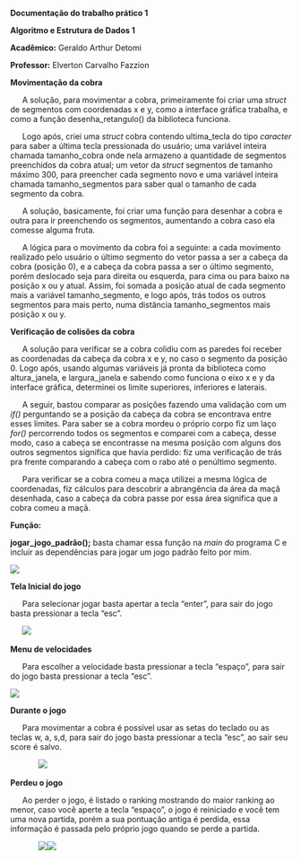 ﻿**Documentação do trabalho prático 1**

**Algoritmo e Estrutura de Dados 1**

**Acadêmico:** Geraldo Arthur Detomi

**Professor:** Elverton Carvalho Fazzion


**Movimentação da cobra**

`	`A solução, para movimentar a cobra, primeiramente foi criar uma *struct* de segmentos com coordenadas x e y, como a interface gráfica trabalha, e como a função desenha\_retangulo() da biblioteca funciona.

`	`Logo após, criei uma *struct* cobra contendo ultima\_tecla do tipo *caracter* para saber a última tecla pressionada do usuário; uma variável inteira chamada tamanho\_cobra onde nela armazeno a quantidade de segmentos preenchidos da cobra atual; um vetor da *struct* segmentos de tamanho máximo 300, para preencher cada segmento novo e uma variável inteira chamada tamanho\_segmentos para saber qual o tamanho de cada segmento da cobra.

`	`A solução, basicamente, foi criar uma função para desenhar a cobra e outra para ir preenchendo os segmentos, aumentando a cobra caso ela comesse alguma fruta.

`	`A lógica para o movimento da cobra foi a seguinte: a cada movimento realizado pelo usuário o último segmento do vetor passa a ser a cabeça da cobra (posição 0), e a cabeça da cobra passa a ser o último segmento, porém deslocado seja para direita ou esquerda, para cima ou para baixo na posição x ou y atual. Assim, foi somada a posição atual de cada segmento mais a variável tamanho\_segmento, e logo após, trás todos os outros segmentos para mais perto, numa distância tamanho\_segmentos mais posição x ou y.



**Verificação de colisões da cobra**

`	`A solução para verificar se a cobra colidiu com as paredes foi receber as coordenadas da cabeça da cobra x e y, no caso o segmento da posição 0. Logo após, usando algumas variáveis já pronta da biblioteca como altura\_janela, e largura\_janela e sabendo como funciona o eixo x e y da interface gráfica, determinei os limite superiores, inferiores e laterais.

`	`A seguir, bastou comparar as posições fazendo uma validação com um *if()* perguntando se a posição da cabeça da cobra se encontrava entre esses limites. Para saber se a cobra mordeu o próprio corpo fiz um laço *for()* percorrendo todos os segmentos e comparei com a cabeça, desse modo, caso a cabeça se encontrasse na mesma posição com alguns dos outros segmentos significa que havia perdido: fiz uma verificação de trás pra frente comparando a cabeça com o rabo até o penúltimo segmento.

`	`Para verificar se a cobra comeu a maça utilizei a mesma lógica de coordenadas, fiz cálculos para descobrir a abrangência da área da maçã desenhada, caso a cabeça da cobra passe por essa área significa que a cobra comeu a maçã.











**Função:**

**jogar\_jogo\_padrão();** basta chamar essa função na *main* do programa C e incluir as dependências para jogar um jogo padrão feito por mim.

![](Aspose.Words.a4184637-4889-4c9e-b16a-591e21d0fd20.001.png)












**Tela Inicial do jogo**

`	`Para selecionar jogar basta apertar a tecla “enter”, para sair do jogo basta pressionar a tecla “esc”.

`	`![](Aspose.Words.a4184637-4889-4c9e-b16a-591e21d0fd20.002.png)














**Menu de velocidades**

`	`Para escolher a velocidade basta pressionar a tecla “espaço”, para sair do jogo basta pressionar a tecla “esc”.

![](Aspose.Words.a4184637-4889-4c9e-b16a-591e21d0fd20.003.png)












**Durante o jogo**

`	`Para movimentar a cobra é possível usar as setas do teclado ou as teclas w, a, s,d, para sair do jogo basta pressionar a tecla “esc”, ao sair seu score é salvo.

`		`![](Aspose.Words.a4184637-4889-4c9e-b16a-591e21d0fd20.004.png)













**Perdeu o jogo**

`	`Ao perder o jogo, é listado o ranking mostrando do maior ranking ao menor, caso você aperte a tecla “espaço”, o jogo é reiniciado e você tem uma nova partida, porém a sua pontuação antiga é perdida, essa informação é passada pelo próprio jogo quando se perde a partida.

`		`![](Aspose.Words.a4184637-4889-4c9e-b16a-591e21d0fd20.005.png)![](Aspose.Words.a4184637-4889-4c9e-b16a-591e21d0fd20.006.png)
















